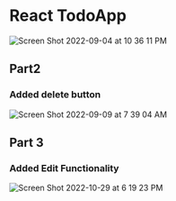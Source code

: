 # React TodoApp

![Screen Shot 2022-09-04 at 10 36 11 PM](https://user-images.githubusercontent.com/88326256/188330644-bf1ca13c-a9be-4fa8-8c02-6f7570d566de.png)

## Part2
### Added delete button

![Screen Shot 2022-09-09 at 7 39 04 AM](https://user-images.githubusercontent.com/88326256/189273048-6a7e954e-bdf1-4cc6-8383-519326f15b03.png)

## Part 3
### Added Edit Functionality
![Screen Shot 2022-10-29 at 6 19 23 PM](https://user-images.githubusercontent.com/88326256/198839510-5b926845-d08d-49b9-ad7a-f870de4b98dc.png)
